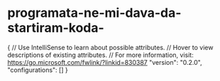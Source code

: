 # programata-ne-mi-dava-da-startiram-koda-
{     // Use IntelliSense to learn about possible attributes.     // Hover to view descriptions of existing attributes.     // For more information, visit: https://go.microsoft.com/fwlink/?linkid=830387     "version": "0.2.0",     "configurations": [] }
